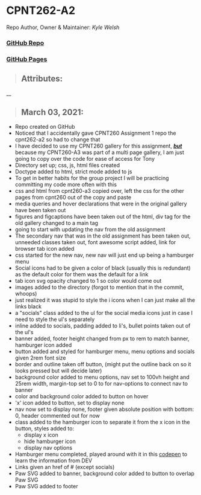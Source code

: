 # CPNT262-A2
Repo Author, Owner & Maintainer: <em>Kyle Welsh</em>
### [GitHub Repo](https://github.com/Kylewwelsh/cpnt262-a2)
### [GitHub Pages](https://kylewwelsh.github.io/cpnt262-a2/)
>## Attributes:
__
>## March 03, 2021:
- Repo created on GitHub
- Noticed that I accidentally gave CPNT260 Assignment 1 repo the cpnt262-a2 so had to change that
- I have decided to use my CPNT260 gallery for this assignment, <strong><em><u>but</u></em></strong> because my CPNT260-A3 was part of a multi page gallery, I am just going to copy over the code for ease of access for Tony
- Directory set up; css, js, html files created
- Doctype added to html, strict mode added to js
- To get in better habits for the group project I will be practicing committing my code more often with this
- css and html from cpnt260-a3 copied over, left the css for the other pages from cpnt260 out of the copy and paste
- media queries and hover declarations that were in the original gallery have been taken out
- figures and figcaptions have been taken out of the html, div tag for the old gallery changed to a main tag
- going to start with updating the nav from the old assignment 
- The secondary nav that was in the old assignment has been taken out, unneeded classes taken out, font awesome script added, link for browser tab icon added
- css started for the new nav, new nav will just end up being a hamburger menu
- Social icons had to be given a color of black (usually this is redundant) as the default color for them was the default for a link
- tab icon svg opacity changed to 1 so color would come out
- images added to the directory (forgot to mention that in the commit, whoops)
- just realized it was stupid to style the i icons when I can just make all the links black
- a "socials" class added to the ul for the social media icons just in case I need to style the ul's separately
- inline added to socials, padding added to li's, bullet points taken out of the ul's
- banner added, footer height changed from px to rem to match banner, hamburger icon added
- button added and styled for hamburger menu, menu options and socials given 2rem font size
- border and outline taken off button, (might put the outline back on so it looks pressed but will decide later)
- background color added to menu options, nav set to 100vh height and 25rem width, margin-top set to 0 to for nav-options to connect nav to banner
- color and background color added to button on hover
- 'x' icon added to button, set to display none
- nav now set to display none, footer given absolute position with bottom: 0, header commented out for now
- class added to the hamburger icon to separate it from the x icon in the button, styles added to:
  - display x icon
  - hide hamburger icon
  - display nav options
- Hamburger menu completed, played around with it in this [codepen](https://codepen.io/kylewwelsh/full/yLVEYOK) to learn the information from DEV
- Links given an href of # (except socials)
- Paw SVG added to banner, background color added to button to overlap Paw SVG
- Paw SVG added to footer